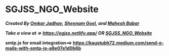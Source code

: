 # SGJSS_NGO_Website

_**Created By [Omkar Jadhav](https://github.com/Omkaroj1242), [Sheenam Goel](https://github.com/SheenamGoel),  and [Mahesh Babar](https://github.com/maheshdbabar9340)**_

_**Take a view at => https://sgjss.netlify.app/ OR [SGJSS_NGO_Website](https://maheshdbabar9340.github.io/SGJSS_NGO_Website/)**_

**smtp.js for email integration==> https://kaustubh72.medium.com/send-e-mails-with-smtp-js-a8e07e1d0b6b**
